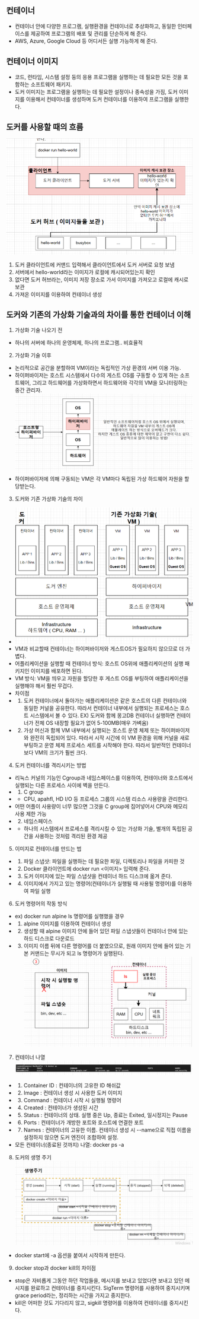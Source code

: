 ## 컨테이너
- 컨테이너 안에 다양한 프로그램, 실행환경을 컨테이너로 추상화하고, 동일한 인터페이스를 제공하여 프로그램의
배포 및 관리를 단순하게 해 준다.
- AWS, Azure, Google Cloud 등 어디서든 실행 가능하게 해 준다.

## 컨테이너 이미지
- 코드, 런타임, 시스템 설정 둥의 응용 프로그램을 실행하는 데 필요한 모든 것을 포함하는 소프트웨어 패키지.
- 도커 이미지는 프로그램을 실행하는 데 필요한 설정이나 종속성을 가짐, 도커 이미지를 이용해서 컨테이너를 생성하며 도커 컨테이너를 이용하여
프로그램을 실행한다.

## 도커를 사용할 때의 흐름
![img.png](img.png)
1. 도커 클라이언트에 커맨드 입력해서 클라이언트에서 도커 서버로 요청 보냄
2. 서버에서 hello-world라는 이미지가 로컬에 캐시되어있는지 확인
3. 없다면 도커 허브라는, 이미지 저장 장소로 가서 이미지를 가져오고 로컬에 캐시로 보관
4. 가져온 이미지를 이용하여 컨테이너 생성

## 도커와 기존의 가상화 기술과의 차이를 통한 컨테이너 이해
1. 가상화 기술 나오기 전
- 하나의 서버에 하나의 운영체제, 하나의 프로그램..  비효율적

2. 가상화 기술 이후
- 논리적으로 공간을 분할하여 VM이라는 독립적인 가상 환경의 서버 이용 가능.
- 하이퍼바이저는 호스트 시스템에서 다수의 게스트 OS를 구동할 수 있게 하는 소프트웨어, 그리고 
하드웨어를 가상화하면서 하드웨어와 각각의 VM을 모니터링하는 중간 관리자.
![img_1.png](img_1.png)
- 하이퍼바이저에 의해 구동되는 VM은 각 VM마다 독립된 가상 하드웨어 자원을 할당받는다.

3. 도커와 기존 가상화 기술의 차이
- ![img_2.png](img_2.png)
- VM과 비교할때 컨테이너는 하이퍼바이저와 게스트OS가 필요하지 않으므로 더 가볍다.
- 어플리케이션을 실행할 때 컨테이너 방식: 호스트 OS위에 애플리케이션의 실행 패키지인 이미지를 배포하면 된다.
- VM 방식: VM을 띄우고 자원을 할당한 후 게스트 OS를 부팅하여 애플리케이션을 실행해야 해서 훨씬 무겁다.
- 차이점
- 1. 도커 컨테이너에서 돌아가는 애플리케이션은 같은 호스트의 다른 컨테이너와 동일한 커널을 공유한다. 따라서 컨테이너 내부에서 실행되는
프로세스는 호스트 시스템에서 볼 수 있다. EX) 도커와 함께 몽고DB 컨테이너 실행하면 컨테이너가 전체 OS 내장할 필요가 없어 5-100MB(매우 가벼움)
- 2. 가상 머신과 함께 VM 내부에서 실행되는 호스트 운영 체제 또는 하이퍼바이저와 완전히 독립되어 있다. 따라서 시작 시간에 이 VM
환경을 위해 커널을 새로 부팅하고 운영 체제 프로세스 세트를 시작해야 한다. 따라서 일반적인 컨테이너보다 VM의 크기가 훨씬 크다.

4. 도커 컨테이너를 격리시키는 방법
- 리눅스 커널의 기능인 Cgroup과 네임스페이스를 이용하여, 컨테이너와 호스트에서 실행되는 다른 프로세스 사이에 벽을 만든다.
- 1. C group
- - CPU, apahfl, HD I/O 등 프로세스 그룹의 시스템 리소스 사용량을 관리한다.
- 어떤 어플이 사용량이 너무 많으면 그것을 C group에 집어넣어서 CPU와 메모리 사용 제한 가능
- 2. 네임스페이스
- - 하나의 시스템에서 프로세스를 격리시킬 수 있는 가상화 기술, 별개의 독립된 공간을 사용하는 것처럼 격리된 환경 제공

5. 이미지로 컨테이너를 만드는 법
- 1. 파일 스냅샷: 파일을 실행하는 데 필요한 파일, 디렉토리나 파일을 카피한 것
- 2. Docker 클라이언트에 docker run <이미지> 입력해 준다.
- 3. 도커 이미지에 있는 파일 스냅샷을 컨테이너 하드 디스크에 옮겨 준다.
- 4. 이미지에서 가지고 있는 명령어(컨테이너가 실행될 때 사용될 명령어)를 이용하여 파일 실행

6. 도커 명령어의 작동 방식
- ex) docker run alpine ls 명령어를 실행했을 경우
- 1. alpine 이미지를 이용하여 컨테이너 생성
- 2. 생성할 때 alpine 이미지 안에 들어 있던 파일 스냅샷들이 컨테이너 안에 있는 하드 디스크로 다운로드
- 3. 이미지 이름 뒤에 다른 명령어를 더 붙였으므로, 원래 이미지 안에 들어 있는 기본 커맨드는 무시가 되고
ls 명령어가 실행된다.
![img_3.png](img_3.png)

7. 컨테이너 나열
![img_6.png](img_6.png)
- 1. Container ID : 컨테이너의 고유한 ID 해쉬값
- 2. Image : 컨테이너 생성 시 사용한 도커 이미지
- 3. Command : 컨테이너 시작 시 실행될 명령어
- 4. Created : 컨테이너가 생성된 시간
- 5. Status : 컨테이너의 상태. 실행 중은 Up, 종료는 Exited, 일시정지는 Pause
- 6. Ports : 컨테이너가 개방한 포트와 호스트에 연결한 포트
- 7. Names : 컨테이너의 고유한 이름. 컨테이너 생성 시 --name으로 직접 이름을 설정하지 않으면 도커 엔진이
조합하여 설정.
- 모든 컨테이너(종료된 것까지) 나열: docker ps -a

8. 도커의 생명 주기
![img_7.png](img_7.png)
- docker start에 -a 옵션을 붙여서 시작하게 만든다.

9. docker stop과 docker kill의 차이점
- stop은 자비롭게 그동안 하던 작업들을, 메시지를 보내고 있었다면 보내고 있던 메시지를 완료하고 컨테이너를 중지시킨다. SigTerm 명령어를 사용하여
중지시키며 grace period라는, 정리하는 시간을 가지고 중지한다.
- kill은 어떠한 것도 기다리지 않고, sigkill 명령어를 이용하여 컨테이너를 중지시킨다.



